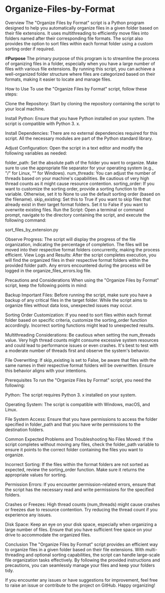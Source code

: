 # Organize-Files-by-Format
Overview
The "Organize Files by Format" script is a Python program designed to help you automatically organize files in a given folder based on their file extensions. It uses multithreading to efficiently move files into folders named after their corresponding file formats. The script also provides the option to sort files within each format folder using a custom sorting order if required.

#**Purpose**
The primary purpose of this program is to streamline the process of organizing files in a folder, especially when you have a large number of files with various file extensions. By running this script, you can achieve a well-organized folder structure where files are categorized based on their formats, making it easier to locate and manage files.

How to Use
To use the "Organize Files by Format" script, follow these steps:

Clone the Repository: Start by cloning the repository containing the script to your local machine.

Install Python: Ensure that you have Python installed on your system. The script is compatible with Python 3. x.

Install Dependencies: There are no external dependencies required for this script. All the necessary modules are part of the Python standard library.

Adjust Configuration: Open the script in a text editor and modify the following variables as needed:

folder_path: Set the absolute path of the folder you want to organize. Make sure to use the appropriate file separator for your operating system (e.g., "/" for Linux, "\" for Windows).
num_threads: You can adjust the number of threads based on your machine's capabilities. Be cautious of very high thread counts as it might cause resource contention.
sorting_order: If you want to customize the sorting order, provide a sorting function to the variable. Otherwise, set it to None to use the default sorting order (based on the filename).
skip_existing: Set this to True if you want to skip files that already exist in their target format folders. Set it to False if you want to overwrite existing files.
Run the Script: Open a terminal or command prompt, navigate to the directory containing the script, 
and execute the following command:

sort_files_by_extension.py

Observe Progress: The script will display the progress of the file organization, indicating the percentage of completion. The files will be moved into their respective format folders concurrently, making the process efficient.
View Logs and Results: After the script completes execution, you will find the organized files in their respective format folders within the provided folder path. Any errors encountered during the process will be logged in the organize_files_errors.log file.

Precautions and Considerations
When using the "Organize Files by Format" script, keep the following points in mind:

Backup Important Files: Before running the script, make sure you have a backup of any critical files in the target folder. While the script aims to organize files without data loss, unexpected issues may occur.

Sorting Order Customization: If you need to sort files within each format folder based on specific criteria, customize the sorting_order function accordingly. Incorrect sorting functions might lead to unexpected results.

Multithreading Considerations: Be cautious when setting the num_threads value. Very high thread counts might consume excessive system resources and could lead to performance issues or even crashes. It's best to test with a moderate number of threads first and observe the system's behavior.

File Overwriting: If skip_existing is set to False, be aware that files with the same names in their respective format folders will be overwritten. Ensure this behavior aligns with your intentions.

Prerequisites
To run the "Organize Files by Format" script, you need the following:

Python: The script requires Python 3. x installed on your system.

Operating System: The script is compatible with Windows, macOS, and Linux.

File System Access: Ensure that you have permissions to access the folder specified in folder_path and that you have write permissions to the destination folders.

Common Expected Problems and Troubleshooting
No Files Moved: If the script completes without moving any files, check the folder_path variable to ensure it points to the correct folder containing the files you want to organize.

Incorrect Sorting: If the files within the format folders are not sorted as expected, review the sorting_order function. Make sure it returns the appropriate values for sorting.

Permission Errors: If you encounter permission-related errors, ensure that the script has the necessary read and write permissions for the specified folders.

Crashes or Freezes: High thread counts (num_threads) might cause crashes or freezes due to resource contention. Try reducing the thread count if you experience any issues.

Disk Space: Keep an eye on your disk space, especially when organizing a large number of files. Ensure that you have sufficient free space on your drive to accommodate the organized files.

Conclusion
The "Organize Files by Format" script provides an efficient way to organize files in a given folder based on their file extensions. With multi-threading and optional sorting capabilities, the script can handle large-scale file organization tasks effectively. By following the provided instructions and precautions, you can seamlessly manage your files and keep your folders tidy.

If you encounter any issues or have suggestions for improvement, feel free to raise an issue or contribute to the project on GitHub. Happy organizing!
